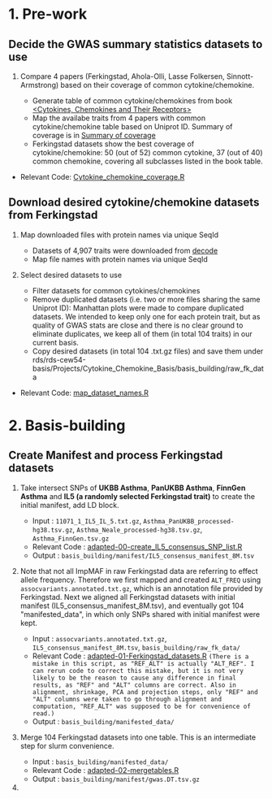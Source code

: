 
# 1. Pre-work

## Decide the GWAS summary statistics datasets to use

1. Compare 4 papers (Ferkingstad, Ahola-Olli, Lasse Folkersen, Sinnott-Armstrong) based on their coverage of common cytokine/chemokine.

   * Generate table of common cytokine/chemokines from book  [<Cytokines, Chemokines and Their Receptors>](https://www.ncbi.nlm.nih.gov/books/NBK6294/)
   * Map the availabe traits from 4 papers with common cytokine/chemokine table based on Uniprot ID. Summary of coverage is in [Summary of coverage](https://docs.google.com/spreadsheets/d/1lXT4dmS9ogFrl2nv5Qr2KHEoDk5g2vf2kOv9OzG8El4/edit#gid=1947277513)
   * Ferkingstad datasets show the best coverage of cytokine/chemokine: 50 (out of 52) common cytokine, 37 (out of 40) common chemokine, covering all subclasses listed in the book table.

  * Relevant Code: [Cytokine_chemokine_coverage.R](https://github.com/Volvic-19/Cytokine_Chemokine_Basis/blob/main/Pre-work/Cytokine_chemokine_coverage.R)

## Download desired cytokine/chemokine datasets from Ferkingstad

1. Map downloaded files with protein names via unique SeqId
   * Datasets of 4,907 traits were downloaded from [decode](https://www.decode.com/summarydata/)
   * Map file names with protein names via unique SeqId
   
2. Select desired datasets to use
   * Filter datasets for common cytokines/chemokines
   * Remove duplicated datasets (i.e. two or more files sharing the same Uniprot ID): Manhattan plots were made to compare duplicated datasets. We intended to keep only one for each protein trait, but as quality of GWAS stats are close and there is no clear ground to eliminate duplicates, we keep all of them (in total 104 traits) in our current basis.
   * Copy desired datasets (in total 104 .txt.gz files) and save them under rds/rds-cew54-basis/Projects/Cytokine_Chemokine_Basis/basis_building/raw_fk_data
  
  * Relevant Code: [map_dataset_names.R](https://github.com/Volvic-19/Cytokine_Chemokine_Basis/blob/main/Pre-work/map_dataset_names/map_dataset_names.R)
 
 
 # 2. Basis-building

## Create Manifest and process Ferkingstad datasets

1. Take intersect SNPs of **UKBB Asthma**, **PanUKBB Asthma**, **FinnGen Asthma** and **IL5 (a randomly selected Ferkingstad trait)** to create the initial manifest, add LD block.
    * Input : `11071_1_IL5_IL_5.txt.gz`, `Asthma_PanUKBB_processed-hg38.tsv.gz`, `Asthma_Neale_processed-hg38.tsv.gz`, `Asthma_FinnGen.tsv.gz`
    * Relevant Code : [adapted-00-create_IL5_consensus_SNP_list.R](https://github.com/Volvic-19/Cytokine_Chemokine_Basis/blob/main/basis_building/code/adapted-00-create_IL5_consensus_SNP_list.R)
    * Output : `basis_building/manifest/IL5_consensus_manifest_8M.tsv`

2. Note that not all ImpMAF in raw Ferkingstad data are referring to effect allele frequency. Therefore we first mapped and created `ALT_FREQ` using `assocvariants.annotated.txt.gz`, which is an annotation file provided by Ferkingstad. Next we aligned all Ferkingstad datasets with initial manifest (IL5_consensus_manifest_8M.tsv), and eventually got 104 "manifested_data", in which only SNPs shared with initial manifest were kept.
    * Input : `assocvariants.annotated.txt.gz`, `IL5_consensus_manifest_8M.tsv`, `basis_building/raw_fk_data/`
    * Relevant Code : [adapted-01-Ferkingstad_datasets.R](https://github.com/Volvic-19/Cytokine_Chemokine_Basis/blob/main/basis_building/code/adapted-01-Ferkingstad_datasets.R) ` (There is a mistake in this script, as "REF_ALT" is actually "ALT_REF". I can rerun code to correct this mistake, but it is not very likely to be the reason to cause any difference in final results, as "REF" and "ALT" columns are correct. Also in alignment, shrinkage, PCA and projection steps, only "REF" and "ALT" columns were taken to go through alignment and computation, "REF_ALT" was supposed to be for convenience of read.) `
    * Output : `basis_building/manifested_data/`

3.  Merge 104 Ferkingstad datasets into one table. This is an intermediate step for slurm convenience.
    * Input : `basis_building/manifested_data/`
    * Relevant Code : [adapted-02-mergetables.R](https://github.com/Volvic-19/Cytokine_Chemokine_Basis/blob/main/basis_building/code/adapted-02-mergetables.R)
    * Output : `basis_building/manifest/gwas.DT.tsv.gz`

4.  




